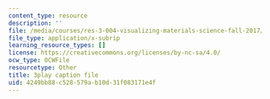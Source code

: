 ```yaml
---
content_type: resource
description: ''
file: /media/courses/res-3-004-visualizing-materials-science-fall-2017/4249bb88c528579ab10d31f083171e4f_koHirQQ-Td0.vtt
file_type: application/x-subrip
learning_resource_types: []
license: https://creativecommons.org/licenses/by-nc-sa/4.0/
ocw_type: OCWFile
resourcetype: Other
title: 3play caption file
uid: 4249bb88-c528-579a-b10d-31f083171e4f
---
```

